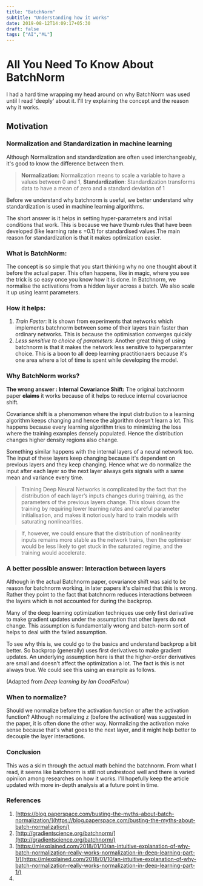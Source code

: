 ```yaml
---
title: "BatchNorm"
subtitle: "Understanding how it works"
date: 2019-08-12T14:09:17+05:30
draft: false
tags: ["AI","ML"]
---
```

# All You Need To Know About BatchNorm 

I had a hard time wrapping my head around on why BatchNorm was used until I read 'deeply' about it. I'll try explaining the concept and the reason why it works.

## Motivation 
### Normalization and Standardization in machine learning 
Although Normalization and standardization are often used interchangeably, it's good to know the difference between them.
>**Normalization**: Normalization means to scale a variable to have a values between 0 and 1,
>**Standardization**:  Standardization transforms data to have a mean of zero and a standard deviation of 1

Before we understand why batchnorm is useful, we better understand why standardization is used in machine learning algorithms. 

The short answer is it helps in setting hyper-parameters and initial conditions that work. This is because we have thumb rules that have been developed (like learning rate ε =0.1) for standardised values.The main reason for standardization is that it makes optimization easier. 

### What is BatchNorm:
The concept is so simple that you start thinking why no one thought about it before the actual paper. This often happens, like in magic, where you see the trick is so easy once you know how it is done.
In Batchnorm, we normalise the activations from a hidden layer across a batch. We also scale it up using learnt parameters. 

### How it helps:
1. *Train Faster*: It is shown from experiments that networks which implements batchnorm between some of their layers train faster than ordinary networks. This is because the optimisation converges quickly 
2. *Less sensitive to choice of parameters*: Another great thing of using batchnorm is that it makes the network less sensitive to hyperparamter choice. This is a boon to all deep learning practitionaers because it's one area where a lot of time is spent while developing the model.

### Why BatchNorm works?
**The wrong answer : Internal Covariance Shift:**
The original batchnorm paper **~~**claims**~~** it works because of it helps to reduce internal covariacnce shift.

Covariance shift is a phenomenon where the input distribution to a learning algorithm keeps changing and hence the algorithm doesn't learn a lot. This happens because every learning algorithm tries to minimizing the loss where the training examples densely populated.  Hence the distribution changes higher density regions also change. 

Something similar happens with the internal layers of a neural network too. The input of these layers keep changing because it's dependent on previous layers and they keep changing. Hence what we do normalize the input after each layer so the next layer always gets signals with a same mean and variance every time. 
 
> Training Deep Neural Networks is complicated by the fact that the distribution of each layer’s inputs changes during training, as the parameters of the previous layers change. This slows down the training by requiring lower learning rates and careful parameter initialisation, and makes it notoriously hard to train models with saturating nonlinearities.

> If, however, we could ensure that the distribution of nonlinearity inputs remains more stable as the network trains, then the optimiser would be less likely to get stuck in the saturated regime, and the training would accelerate.


### A better possible answer: Interaction between layers

Although in the actual Batchnorm paper, covariance shift was said to be reason for batchnorm working, in later papers it's claimed that this is wrong. Rather they point to the fact that batchnorm reduces interactions between the layers which is not accounted for during the backprop.

Many of the deep learning optimization techniques use only first derivative to make gradient updates under the assumption that other layers do not change. This assumption is fundamentally wrong and batch-norm sort of helps to deal with the failed assumption.

To see why this is, we could go to the basics and understand backprop a bit better. So backprop (generally) uses first derivatives to make gradient updates. An underlying assumption here is that the higher-order derivatives are small and doesn't affect the optimization a lot. The fact is this is not always true. We could see this using an example as follows. 


(Adapted from *Deep learning by Ian GoodFellow*)

### When to normalize?
Should we normalize before the activation function or after the activation function? Although normalizing z (before the activation) was suggested in the paper, it is often done the other way. Normalizing the activation make sense because that's what goes to the next layer, and it might help better to  decouple the layer interactions. 

### Conclusion
This was a skim through the actual math behind the batchnorm. From what I read, it seems like batchnorm is still not undrestood well and there is varied opiniion among researches on how it works. I'll hopefully keep the article updated with more in-depth analysis at a future point in time.

### References

 1. [https://blog.paperspace.com/busting-the-myths-about-batch-normalization/](https://blog.paperspace.com/busting-the-myths-about-batch-normalization/)
 2. [http://gradientscience.org/batchnorm/](http://gradientscience.org/batchnorm/)
 3. [https://mlexplained.com/2018/01/10/an-intuitive-explanation-of-why-batch-normalization-really-works-normalization-in-deep-learning-part-1/](https://mlexplained.com/2018/01/10/an-intuitive-explanation-of-why-batch-normalization-really-works-normalization-in-deep-learning-part-1/)
 4. 
